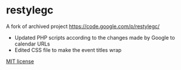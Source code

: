 # restylegc

A fork of archived project https://code.google.com/p/restylegc/ 

* Updated PHP scripts according to the changes made by Google to calendar URLs
* Edited CSS file to make the event titles wrap
 
[MIT license](http://opensource.org/licenses/mit-license.php)
